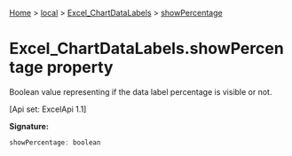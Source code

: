 [Home](./index) &gt; [local](local.md) &gt; [Excel\_ChartDataLabels](local.excel_chartdatalabels.md) &gt; [showPercentage](local.excel_chartdatalabels.showpercentage.md)

# Excel\_ChartDataLabels.showPercentage property

Boolean value representing if the data label percentage is visible or not. 

 \[Api set: ExcelApi 1.1\]

**Signature:**
```javascript
showPercentage: boolean
```

